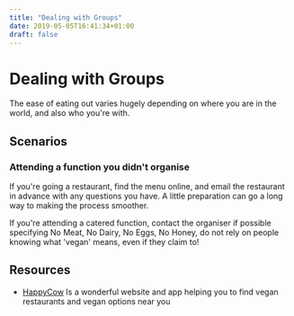 ```yaml
---
title: "Dealing with Groups"
date: 2019-05-05T16:41:34+01:00
draft: false
---
```


# Dealing with Groups

The ease of eating out varies hugely depending on where you are in the world, and also who you're with.  

## Scenarios

### Attending a function you didn't organise

If you're going a restaurant, find the menu online, and email the restaurant in advance with any questions you have. A little preparation can go a long way to making the process smoother.

If you're attending a catered function, contact the organiser if possible specifying No Meat, No Dairy, No Eggs, No Honey, do not rely on people knowing what 'vegan' means, even if they claim to!

## Resources

- [HappyCow](https://happycow.com) Is a wonderful website and app helping you to find vegan restaurants and vegan options near you
